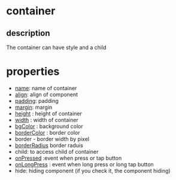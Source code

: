 # container 


## description

The container can have style and a child

# properties

- [name](/properties/name.md): name of container
- [align](/properties/align.md): align of component
- [padding](/properties/padding.md): padding
- [margin](/properties/margin.md): margin
- [height](/properties/height.md) : height of container 
- [width](/properties/width.md) : width of container
- [bgColor](/properties/color.md) : background color
- [borderColor](/properties/color.md) : border color
- border - border width by pixel
- [borderRadius](properties/borderRadius.md) border raduis
- child: to access child of container
- [onPressed](/events.md) :event when press or tap button
- [onLongPress](/events.md) : event when long press or long tap button
- hide: hiding component (if you check it, the component hiding)
